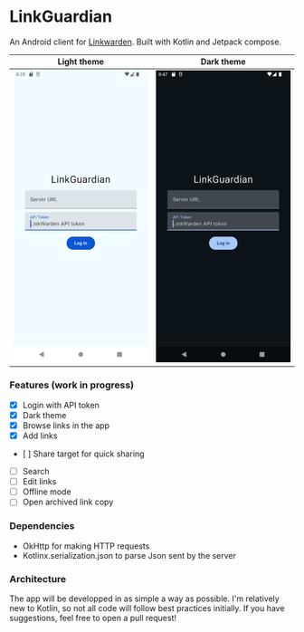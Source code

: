 # LinkGuardian
An Android client for [Linkwarden](https://github.com/linkwarden/linkwarden). Built with Kotlin and Jetpack compose.

| Light theme | Dark theme |
| --- | --- |
| ![preview-light](https://github.com/Elbullazul/linkguardian/blob/master/res/preview.png) | ![preview-dark](https://github.com/Elbullazul/linkguardian/blob/master/res/preview-dark.png) |

### Features (work in progress)
- [x] Login with API token
- [x] Dark theme
- [x] Browse links in the app
- [x] Add links
- [ ] Share target for quick sharing
- [ ] Search
- [ ] Edit links
- [ ] Offline mode
- [ ] Open archived link copy

### Dependencies
- OkHttp for making HTTP requests
- Kotlinx.serialization.json to parse Json sent by the server

### Architecture
The app will be developped in as simple a way as possible. I'm relatively new to Kotlin, so not all code will follow best practices initially. If you have suggestions, feel free to open a pull request!
